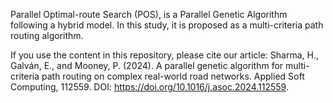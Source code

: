 Parallel Optimal-route Search (POS), is a Parallel Genetic Algorithm following a hybrid model. In this study, it is proposed as a multi-criteria path routing algorithm.

If you use the content in this repository, please cite our article: Sharma, H., Galván, E., and Mooney, P. (2024). A parallel genetic algorithm for multi-criteria path routing on complex real-world road networks. Applied Soft Computing, 112559. DOI: https://doi.org/10.1016/j.asoc.2024.112559.
